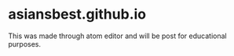 # asiansbest.github.io
This was made through atom editor and will be post for educational purposes.
